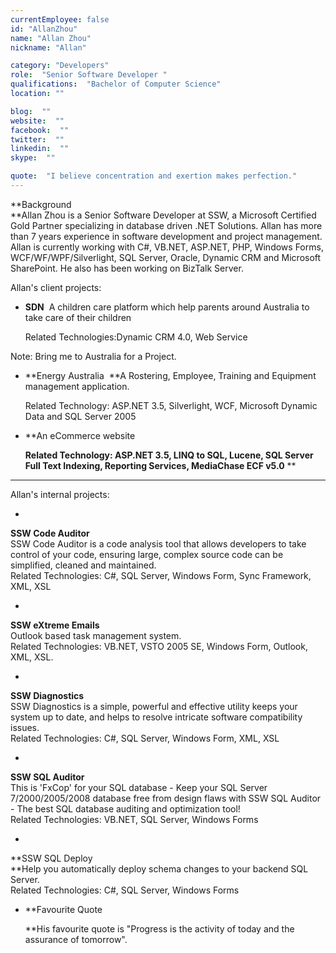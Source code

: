 ```yaml
---
currentEmployee: false
id: "AllanZhou"
name: "Allan Zhou"
nickname: "Allan"

category: "Developers"
role:  "Senior Software Developer "
qualifications:  "Bachelor of Computer Science"
location: ""

blog:  ""
website:  ""
facebook:  ""
twitter:  ""
linkedin:  ""
skype:  ""

quote:  "I believe concentration and exertion makes perfection."
---
```


 **Background  
 **Allan Zhou is a Senior Software Developer at SSW, a Microsoft Certified Gold Partner specializing in database driven .NET Solutions. Allan has more than 7 years experience in software development and project management. Allan is currently working with C#, VB.NET, ASP.NET, PHP, Windows Forms, WCF/WF/WPF/Silverlight, SQL Server, Oracle, Dynamic CRM and Microsoft SharePoint. He also has been working on BizTalk Server.

Allan's client projects:

*   **SDN**  A children care platform which help parents around Australia to take care of their children   

    Related Technologies:Dynamic CRM 4.0, Web Service 

 Note: Bring me to Australia for a Project.

*   **Energy Australia  **A Rostering, Employee, Training and Equipment management application.  

    Related Technology: ASP.NET 3.5, Silverlight, WCF, Microsoft Dynamic Data and SQL Server 2005 
*   **An eCommerce website   

    **Related Technology: ASP.NET 3.5, LINQ to SQL, Lucene, SQL Server Full Text Indexing, Reporting Services, MediaChase ECF v5.0** **

**** 

Allan's internal projects:

*   

**SSW Code Auditor**  
 SSW Code Auditor is a code analysis tool that allows developers to take control of your code, ensuring large, complex source code can be simplified, cleaned and maintained.  
 Related Technologies: C#, SQL Server, Windows Form, Sync Framework, XML, XSL

*   

**SSW eXtreme Emails**  
 Outlook based task management system.   
 Related Technologies: VB.NET, VSTO 2005 SE, Windows Form, Outlook, XML, XSL.

*   

**SSW Diagnostics**  
 SSW Diagnostics is a simple, powerful and effective utility keeps your system up to date, and helps to resolve intricate software compatibility issues.   
 Related Technologies: C#, SQL Server, Windows Form, XML, XSL

*   

**SSW SQL Auditor**  
 This is 'FxCop' for your SQL database - Keep your SQL Server 7/2000/2005/2008 database free from design flaws with SSW SQL Auditor - The best SQL database auditing and optimization tool!  
 Related Technologies: VB.NET, SQL Server, Windows Forms

*   

**SSW SQL Deploy  
 **Help you automatically deploy schema changes to your backend SQL Server.  
 Related Technologies: C#, SQL Server, Windows Forms

*   **Favourite Quote  

    **His favourite quote is "Progress is the activity of today and the assurance of tomorrow". 